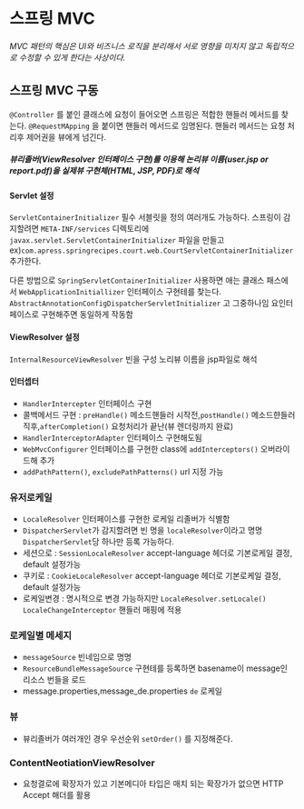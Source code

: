# 스프링 MVC
###### MVC 패턴의 핵심은 UI와 비즈니스 로직을 분리해서 서로 영향을 미치지 않고 독립적으로 수정할 수 있게 한다는 사상이다.

## 스프링 MVC 구동
`@Controller` 를 붙인 클래스에 요청이 들어오면 스프링은 적합한 핸들러 메서드를 찾는다. 
`@RequestMApping` 을 붙이면 핸들러 메서드로 임명된다. 핸들러 메서드는 요청 처리후 제어권을 뷰에게 넘긴다.
##### 뷰리졸버(ViewResolver 인터페이스 구현)를 이용해 논리뷰 이름(user.jsp or report.pdf)을 실제뷰 구현체(HTML, JSP, PDF)로 해석

#### Servlet 설정
`ServletContainerInitializer` 필수 서블릿을 정의 여러개도 가능하다. 스프링이 감지할려면
`META-INF/services` 디렉토리에 `javax.servlet.ServletContainerInitializer` 파일을 만들고 ex)`com.apress.springrecipes.court.web.CourtServletContainerInitializer` 추가한다.

다른 방법으로 `SpringServletContainerInitializer` 사용하면 애는 클래스 패스에서 `WebApplicationInitiallizer` 인터페이스 구현테를 찾는다. `AbstractAnnotationConfigDispatcherServletInitializer` 고 그중하나임 요인터페이스로 구현해주면 동일하게 작동함


#### ViewResolver 설정
`InternalResourceViewResolver` 빈을 구성 노리뷰 이름을 jsp파일로 해석


#### 인터셉터 
 
- `HandlerIntercepter` 인터페이스 구현
- 콜백메서드 구현 : `preHandle()` 메소드핸들러 시작전,`postHandle()` 메소드햔들러 직후,`afterCompletion()` 요청처리가 끝난(뷰 렌더링까지 완료)
- `HandlerInterceptorAdapter` 인터페이스 구현해도됨
- `WebMvcConfigurer` 인터페이스를 구현한 class에 `addInterceptors()` 오버라이드해 추가
- `addPathPattern()`, `excludePathPatterns()` url 지정 가능 

### 유저로케일
- `LocaleResolver` 인터페이스를 구현한 로케일 리졸버가 식별함
- `DispatcherServlet`가 감지할려면 빈 명을 `localeResolver`이라고 명명  `DispatcherServlet`당 하나만 등록 가능하다.
- 세션으로 : `SessionLocaleResolver` accept-language 헤더로 기본로케일 결정, default 설정가능
- 쿠키로 : `CookieLocaleResolver` accept-language 헤더로 기본로케일 결정, default 설정가능
- 로케일변경 : 명시적으로 변경 가능하지만 `LocaleResolver.setLocale()` `LocaleChangeInterceptor` 핸들러 매핑에 적용 

### 로케일별 메세지
- `messageSource` 빈네임으로 명명
- `ResourceBundleMessageSource` 구현테를 등록하면 basename이 message인 리소스 번들을 로드
- message.properties,message_de.properties `de` 로케일 

### 뷰
- 뷰리졸버가 여러개인 경우 우선순위 `setOrder()` 를 지정해준다.

###  ContentNeotiationViewResolver

- 요청결로에 확장자가 있고 기본메디아 타입은 매치 되는 확장가가 없으면 HTTP Accept 해더를 활용

 

